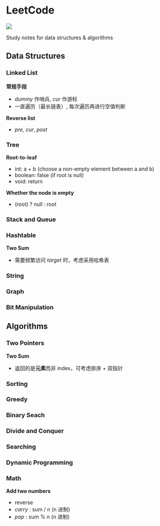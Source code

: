 # LeetCode

[![](https://img.shields.io/badge/Algo-Daily-orange?style=flat-square)	](https://github.com/ceezyyy/daily-algo)

Study notes for data structures & algorithms

## Data Structures

### Linked List

**常规手段**

- *dummy* 作哨兵, *cur* 作游标
- 一直遍历（最长链表）, 每次遍历再进行空值判断



**Reverse list**

- *pre*, *cur*, *post*



### Tree

**Root-to-leaf**

- int: a + b (choose a non-empty element between a and b)
- boolean: false (if root is null)
- void: return 



**Whether the node is empty**

- (root) ? null : root




### Stack and Queue



### Hashtable

**Two Sum**

- 需要频繁访问 *target* 时，考虑采用哈希表

  

### String



### Graph







### Bit Manipulation







## Algorithms

### Two Pointers

**Two Sum**

- 返回的是**元素**而非 index，可考虑排序 + 双指针





### Sorting





### Greedy





### Binary Seach



### Divide and Conquer





### Searching









### Dynamic Programming



### Math

**Add two numbers**

- reverse
- *carry* : sum / n (n 进制)
- *pop* : sum % n (n 进制)



